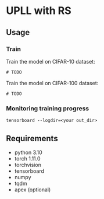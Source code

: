 # UPLL with RS


## Usage

### Train
Train the model on CIFAR-10 dataset:

```
# TODO
```

Train the model on CIFAR-100 dataset:
```
# TODO
```

### Monitoring training progress
```
tensorboard --logdir=<your out_dir>
```

## Requirements
- python 3.10
- torch 1.11.0
- torchvision 
- tensorboard
- numpy
- tqdm
- apex (optional)
